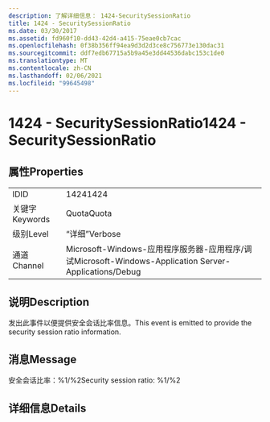 ```yaml
---
description: 了解详细信息： 1424-SecuritySessionRatio
title: 1424 - SecuritySessionRatio
ms.date: 03/30/2017
ms.assetid: fd960f10-dd43-42d4-a415-75eae0cb7cac
ms.openlocfilehash: 0f38b356ff94ea9d3d2d3ce8c756773e130dac31
ms.sourcegitcommit: ddf7edb67715a5b9a45e3dd44536dabc153c1de0
ms.translationtype: MT
ms.contentlocale: zh-CN
ms.lasthandoff: 02/06/2021
ms.locfileid: "99645498"
---
```

# <a name="1424---securitysessionratio"></a><span data-ttu-id="dfb2e-103">1424 - SecuritySessionRatio</span><span class="sxs-lookup"><span data-stu-id="dfb2e-103">1424 - SecuritySessionRatio</span></span>

## <a name="properties"></a><span data-ttu-id="dfb2e-104">属性</span><span class="sxs-lookup"><span data-stu-id="dfb2e-104">Properties</span></span>  
  
|||  
|-|-|  
|<span data-ttu-id="dfb2e-105">ID</span><span class="sxs-lookup"><span data-stu-id="dfb2e-105">ID</span></span>|<span data-ttu-id="dfb2e-106">1424</span><span class="sxs-lookup"><span data-stu-id="dfb2e-106">1424</span></span>|  
|<span data-ttu-id="dfb2e-107">关键字</span><span class="sxs-lookup"><span data-stu-id="dfb2e-107">Keywords</span></span>|<span data-ttu-id="dfb2e-108">Quota</span><span class="sxs-lookup"><span data-stu-id="dfb2e-108">Quota</span></span>|  
|<span data-ttu-id="dfb2e-109">级别</span><span class="sxs-lookup"><span data-stu-id="dfb2e-109">Level</span></span>|<span data-ttu-id="dfb2e-110">“详细”</span><span class="sxs-lookup"><span data-stu-id="dfb2e-110">Verbose</span></span>|  
|<span data-ttu-id="dfb2e-111">通道</span><span class="sxs-lookup"><span data-stu-id="dfb2e-111">Channel</span></span>|<span data-ttu-id="dfb2e-112">Microsoft-Windows-应用程序服务器-应用程序/调试</span><span class="sxs-lookup"><span data-stu-id="dfb2e-112">Microsoft-Windows-Application Server-Applications/Debug</span></span>|  
  
## <a name="description"></a><span data-ttu-id="dfb2e-113">说明</span><span class="sxs-lookup"><span data-stu-id="dfb2e-113">Description</span></span>  

 <span data-ttu-id="dfb2e-114">发出此事件以便提供安全会话比率信息。</span><span class="sxs-lookup"><span data-stu-id="dfb2e-114">This event is emitted to provide the security session ratio information.</span></span>  
  
## <a name="message"></a><span data-ttu-id="dfb2e-115">消息</span><span class="sxs-lookup"><span data-stu-id="dfb2e-115">Message</span></span>  

 <span data-ttu-id="dfb2e-116">安全会话比率：%1/%2</span><span class="sxs-lookup"><span data-stu-id="dfb2e-116">Security session ratio: %1/%2</span></span>  
  
## <a name="details"></a><span data-ttu-id="dfb2e-117">详细信息</span><span class="sxs-lookup"><span data-stu-id="dfb2e-117">Details</span></span>
